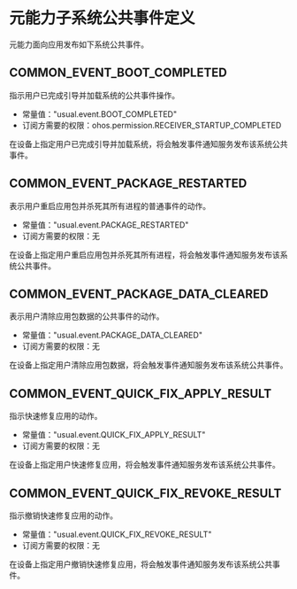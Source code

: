 # 元能力子系统公共事件定义
元能力面向应用发布如下系统公共事件。

## COMMON_EVENT_BOOT_COMPLETED

指示用户已完成引导并加载系统的公共事件操作。

- 常量值："usual.event.BOOT_COMPLETED"
- 订阅方需要的权限：ohos.permission.RECEIVER_STARTUP_COMPLETED

在设备上指定用户已完成引导并加载系统，将会触发事件通知服务发布该系统公共事件。

## COMMON_EVENT_PACKAGE_RESTARTED

表示用户重启应用包并杀死其所有进程的普通事件的动作。

- 常量值："usual.event.PACKAGE_RESTARTED"
- 订阅方需要的权限：无

在设备上指定用户重启应用包并杀死其所有进程，将会触发事件通知服务发布该系统公共事件。

## COMMON_EVENT_PACKAGE_DATA_CLEARED

表示用户清除应用包数据的公共事件的动作。

- 常量值："usual.event.PACKAGE_DATA_CLEARED"
- 订阅方需要的权限：无

在设备上指定用户清除应用包数据，将会触发事件通知服务发布该系统公共事件。

## COMMON_EVENT_QUICK_FIX_APPLY_RESULT

指示快速修复应用的动作。

- 常量值："usual.event.QUICK_FIX_APPLY_RESULT"
- 订阅方需要的权限：无

在设备上指定用户快速修复应用，将会触发事件通知服务发布该系统公共事件。

## COMMON_EVENT_QUICK_FIX_REVOKE_RESULT

指示撤销快速修复应用的动作。

- 常量值："usual.event.QUICK_FIX_REVOKE_RESULT"
- 订阅方需要的权限：无

在设备上指定用户撤销快速修复应用，将会触发事件通知服务发布该系统公共事件。
